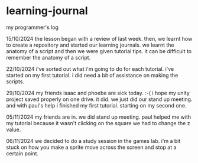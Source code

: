 # learning-journal
my programmer's log

15/10/2024
the lesson began with a review of last week. 
then, we learnt how to create a repository and started our learning journals. 
we learnt the anatomy of a script and then we were given tutorial tips.
it can be difficult to remember the anatomy of a script.

22/10/2024
i've sorted out what i'm going to do for each tutorial.
i've started on my first tutorial.
i did need a bit of assistance on making the scripts.

29/10/2024
my friends isaac and phoebe are sick today. :-(
i hope my unity project saved properly on one drive.
it did. we just did our stand up meeting.
and with paul's help i finished my first tutorial.
starting on my second one.

05/11/2024
my friends are in.
we did stand up meeting.
paul helped me with my tutorial because it wasn't clicking on the square we had to change the z value.

06/11/2024
we decided to do a study session in the games lab.
i'm a bit stuck on how you make a sprite move across the screen and stop at a certain point.
